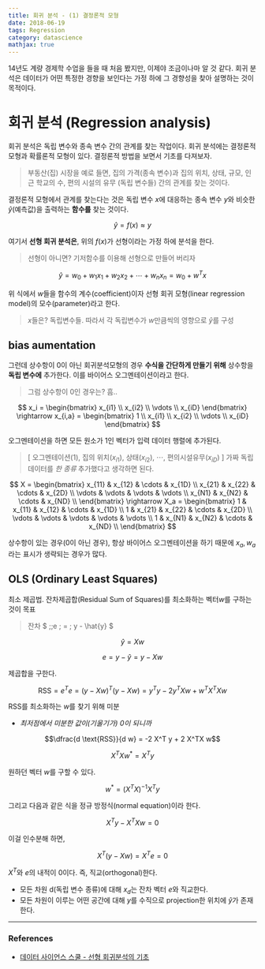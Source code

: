 ```yaml
---
title: 회귀 분석 - (1) 결정론적 모형
date: 2018-06-19
tags: Regression
category: datascience
mathjax: true
---
```

14년도 계량 경제학 수업을 들을 때 처음 봤지만, 이제야 조금이나마 알 것 같다. 회귀 분석은 데이터가 어떤 특정한 경향을 보인다는 가정 하에 그 경향성을 찾아 설명하는 것이 목적이다.

# 회귀 분석 (Regression analysis)

회귀 분석은 독립 변수와 종속 변수 간의 관계를 찾는 작업이다. 회귀 분석에는 결정론적 모형과 확률론적 모형이 있다. 결정론적 방법을 보면서 기초를 다져보자.

>부동산(집) 시장을 예로 들면, 집의 가격(종속 변수)과 집의 위치, 상태, 규모, 인근 학교의 수, 편의 시설의 유무 (독립 변수들) 간의 관계를 찾는 것이다.

결정론적 모형에서 관계를 찾는다는 것은 독립 변수 $x$에 대응하는 종속 변수 $y$와 비슷한 $\hat{y}$(예측값)을 출력하는 **함수를** 찾는 것이다.


$$ \hat{y} = f(x) \approx y $$


여기서 **선형 회귀 분석은**, 위의 $f(x)$가 선형이라는 가정 하에 분석을 한다.
> 선형이 아니면? 기저함수를 이용해 선형으로 만들어 버리자


$$ \hat{y} = w_0+w_1x_1+w_2x_2+\cdots+ w_nx_n = w_0 + w^Tx$$


위 식에서 $w$들을 함수의 계수(coefficient)이자 선형 회귀 모형(linear regression model)의 모수(parameter)라고 한다.
> $x$들은? 독립변수들. 따라서 각 독립변수가 $w$만큼씩의 영향으로 $\hat{y}$를 구성

## bias aumentation
그런데 상수항이 0이 아닌 회귀분석모형의 경우 **수식을 간단하게 만들기 위해** 상수항을 **독립 변수에** 추가한다. 이를 바이어스 오그멘테이션이라고 한다.
>그럼 상수항이 0인 경우는? 흠..

$$ x_i =
\begin{bmatrix}
x_{i1} \\ x_{i2} \\ \vdots \\ x_{iD}
\end{bmatrix}
\rightarrow
x_{i,a} =
\begin{bmatrix}
1 \\ x_{i1} \\ x_{i2} \\ \vdots \\ x_{iD}
\end{bmatrix} $$


오그멘테이션을 하면 모든 원소가 1인 벡터가 입력 데이터 행렬에 추가된다.
> [ 오그멘테이션(1), 집의 위치($x_{i1}$), 상태($x_{i2}$), $\cdots$, 편의시설유무($x_{iD}$) ]
> 가짜 독립 데이터를 *한 종류* 추가했다고 생각하면 된다.


$$ X =
\begin{bmatrix}
x_{11} & x_{12} & \cdots & x_{1D} \\
x_{21} & x_{22} & \cdots & x_{2D} \\
\vdots & \vdots & \vdots & \vdots \\
x_{N1} & x_{N2} & \cdots & x_{ND} \\
\end{bmatrix}
\rightarrow
X_a =
\begin{bmatrix}
1 & x_{11} & x_{12} & \cdots & x_{1D} \\
1 & x_{21} & x_{22} & \cdots & x_{2D} \\
\vdots & \vdots & \vdots & \vdots & \vdots \\
1 & x_{N1} & x_{N2} & \cdots & x_{ND} \\
\end{bmatrix} $$


상수항이 있는 경우(0이 아닌 경우), 항상 바이어스 오그멘테이션을 하기 때문에 $x_a, w_a$라는 표시가 생략되는 경우가 많다.

## OLS (Ordinary Least Squares)
최소 제곱법. 잔차제곱합(Residual Sum of Squares)를 최소화하는 벡터$w$를 구하는 것이 목표
>잔차 $ \;\;e \; = \; y - \hat{y} $

$$ \hat{y} = Xw $$

$$ e = y - \hat{y} = y - Xw $$

제곱합을 구한다.

$$ \text{RSS}
=  e^Te
= (y - Xw)^T(y - Xw)
= y^Ty - 2y^T X w + w^TX^TXw  
$$


RSS를 최소화하는 $w$를 찾기 위해 미분
- *최저점에서 미분한 값이(기울기가) 0이 되니까*

$$\dfrac{d \text{RSS}}{d w} = -2 X^T y + 2 X^TX w$$

$$X^TX w^{\ast} = X^T y$$

원하던 벡터 $w$를 구할 수 있다.

$$w^{\ast} = (X^TX)^{-1}X^Ty$$

그리고 다음과 같은 식을 정규 방정식(normal equation)이라 한다.

$$ X^T y- X^TX w = 0$$

이걸 인수분해 하면,

$$ X^T (y- X w) = X^Te =0$$


$X^T$와 $e$의 내적이 0이다. 즉, 직교(orthogonal)한다.
- 모든 차원 d(독립 변수 종류)에 대해 $x_d$는 잔차 벡터 $e$와 직교한다.
- 모든 차원이 이루는 어떤 공간에 대해 $y$를 수직으로 projection한 위치에 $\hat{y}$가 존재한다.


---

### References
- [데이터 사이언스 스쿨 - 선형 회귀분석의 기초](https://datascienceschool.net/view-notebook/58269d7f52bd49879965cdc4721da42d/)
